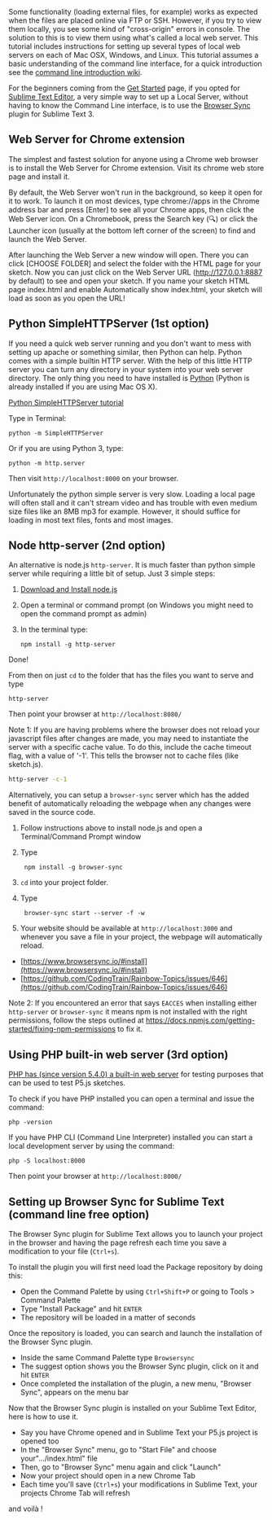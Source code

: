 Some functionality (loading external files, for example) works as expected when the files are placed online via FTP or SSH. However, if you try to view them locally, you see some kind of "cross-origin" errors in console. The solution to this is to view them using what's called a local web server. This tutorial includes instructions for setting up several types of local web servers on each of Mac OSX, Windows, and Linux. This tutorial assumes a basic understanding of the command line interface, for a quick introduction see the [command line introduction wiki](https://github.com/processing/p5.js/wiki/Terminal-and-the-Command-Line).

For the beginners coming from the [Get Started](https://p5js.org/get-started/) page, if you opted for [Sublime Text Editor](https://www.sublimetext.com/), a very simple way to set up a Local Server, without having to  know the Command Line interface, is to use the [Browser Sync](https://packagecontrol.io/packages/Browser%20Sync) plugin for Sublime Text 3.

## Web Server for Chrome extension

The simplest and fastest solution for anyone using a Chrome web browser is to install the Web Server for Chrome extension. Visit its chrome web store page and install it.

By default, the Web Server won't run in the background, so keep it open for it to work. To launch it on most devices, type chrome://apps in the Chrome address bar and press [Enter] to see all your Chrome apps, then click the Web Server icon. On a Chromebook, press the Search key (🔍) or click the Launcher icon (usually at the bottom left corner of the screen) to find and launch the Web Server.

After launching the Web Server a new window will open. There you can click [CHOOSE FOLDER] and select the folder with the HTML page for your sketch. Now you can just click on the Web Server URL (http://127.0.0.1:8887 by default) to see and open your sketch. If you name your sketch HTML page index.html and enable Automatically show index.html, your sketch will load as soon as you open the URL!

## Python SimpleHTTPServer (1st option)

If you need a quick web server running and you don't want to mess with setting up apache or something similar, then Python can help. Python comes with a simple builtin HTTP server. With the help of this little HTTP server you can turn any directory in your system into your web server directory. The only thing you need to have installed is [Python](https://www.python.org/downloads/) (Python is already installed if you are using Mac OS X).

[Python SimpleHTTPServer tutorial](https://github.com/lmccart/itp-creative-js/wiki/SimpleHTTPServer)

Type in Terminal:
```
python -m SimpleHTTPServer
```

Or if you are using Python 3, type:
```
python -m http.server
```

Then visit `http://localhost:8000` on your browser.

Unfortunately the python simple server is very slow. Loading a local page will often stall and it can't stream video and has trouble with even medium size files like an 8MB mp3 for example. However, it should suffice for loading in most text files, fonts and most images.

## Node http-server (2nd option) 

An alternative is node.js `http-server`. It is much faster than python simple server while requiring a little bit of setup. Just 3 simple steps:

1.  [Download and Install node.js](https://nodejs.org/en/download/)
2.  Open a terminal or command prompt (on Windows you might need to open the command prompt as admin)
3.  In the terminal type:

        npm install -g http-server

Done!

From then on just `cd` to the folder that has the files you want to serve and type 

    http-server

Then point your browser at `http://localhost:8080/`

Note 1: If you are having problems where the browser does not reload your javascript files after changes are made, you may need to instantiate the server with a specific cache value. To do this, include the cache timeout flag, with a value of '-1'. This tells the browser not to cache files (like sketch.js).

```bash
http-server -c-1
```


Alternatively, you can setup a `browser-sync` server which has the added benefit of automatically reloading the webpage when any changes were saved in the source code.

1. Follow instructions above to install node.js and open a Terminal/Command Prompt window
1. Type 

        npm install -g browser-sync

3. `cd` into your project folder.
2. Type

        browser-sync start --server -f -w

5. Your website should be available at `http://localhost:3000` and whenever you save a file in your project, the webpage will automatically reload.
- [https://www.browsersync.io/#install](https://www.browsersync.io/#install)  
- [https://github.com/CodingTrain/Rainbow-Topics/issues/646](https://github.com/CodingTrain/Rainbow-Topics/issues/646)

Note 2: If you encountered an error that says `EACCES` when installing either `http-server` or `browser-sync` it means npm is not installed with the right permissions, follow the steps outlined at https://docs.npmjs.com/getting-started/fixing-npm-permissions to fix it.

## Using PHP built-in web server (3rd option)

[PHP has (since version 5.4.0) a built-in web server](https://secure.php.net/manual/en/features.commandline.webserver.php) for testing purposes that can be used to test P5.js sketches. 

To check if you have PHP installed you can open a terminal and issue the command:

```
php -version
```

If you have PHP CLI (Command Line Interpreter) installed you can start a local development server by using the command:

```
php -S localhost:8000
```
Then point your browser at `http://localhost:8000/`

## Setting up Browser Sync for Sublime Text (command line free option)

The Browser Sync plugin for Sublime Text allows you to launch your project in the browser and having the page refresh each time you save a modification to your file (`Ctrl+s`).

To install the plugin you will first need load the Package repository by doing this:

* Open the Command Palette by using `Ctrl+Shift+P` or going to Tools > Command Palette
* Type "Install Package" and hit `ENTER`
* The repository will be loaded in a matter of seconds

Once the repository is loaded, you can search and launch the installation of the Browser Sync plugin.

* Inside the same Command Palette type `Browsersync`
* The suggest option shows you the Browser Sync plugin, click on it and hit `ENTER`
* Once completed the installation of the plugin, a new menu, "Browser Sync", appears on the menu bar

Now that the Browser Sync plugin is installed on your Sublime Text Editor, here is how to use it.

* Say you have Chrome opened and in Sublime Text your P5.js project is opened too
* In the "Browser Sync" menu, go to "Start File" and choose your".../index.html" file
* Then, go to "Browser Sync" menu again and click "Launch"
* Now your project should open in a new Chrome Tab
* Each time you'll save (`Ctrl+s`) your modifications in Sublime Text, your projects Chrome Tab will refresh

and voilà !


